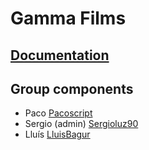 # Gamma Films



## [Documentation](gamma-films/docs/README.md)

## Group components

- Paco [Pacoscript](https://github.com/Pacoscript)
- Sergio (admin) [Sergioluz90](htttps://github.com/sergioluz90)
- Lluís [LluisBagur](https://github.com/LluisBagur)